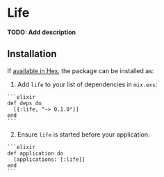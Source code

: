 # Life

**TODO: Add description**

## Installation

If [available in Hex](https://hex.pm/docs/publish), the package can be installed as:

  1. Add `life` to your list of dependencies in `mix.exs`:

    ```elixir
    def deps do
      [{:life, "~> 0.1.0"}]
    end
    ```

  2. Ensure `life` is started before your application:

    ```elixir
    def application do
      [applications: [:life]]
    end
    ```

